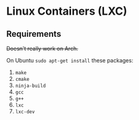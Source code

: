 # Linux Containers (LXC)

## Requirements

~~Doesn't really work on Arch.~~

On Ubuntu `sudo apt-get install` these packages:

1. `make`
2. `cmake`
3. `ninja-build`
4. `gcc`
5. `g++`
6. `lxc`
7. `lxc-dev`
